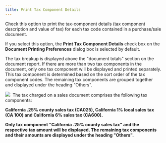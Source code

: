 ```yaml
---
title: Print Tax Component Details
---
```



Check this option to print the tax-component details (tax component  description and value of tax) for  each tax code contained in a purchase/sale document.


If you select this option, the **Print 
 Tax Component Details** check box on the **Document 
 Printing Preferences** dialog box is selected by default.


The tax breakup is displayed above the "document totals" section  on the document report. If there are more than two tax components in the  document, only one tax component will be displayed and printed separately.  This tax component is determined based on the sort order of the tax component  codes. The remaining tax components are grouped together and displayed  under the heading "Others".


![]({{site.bp_baseurl}}/img/example.gif)  The  tax charged on a sales document comprises the following tax components:


**California .25% county sales tax (CA025),  California 1% local sales tax (CA 100) and California 6% sales tax (CA600).**


**Only tax component "California .25%  county sales tax" and the respective tax amount will be displayed.  The remaining tax components and their amounts are displayed under the  heading "Others".**
